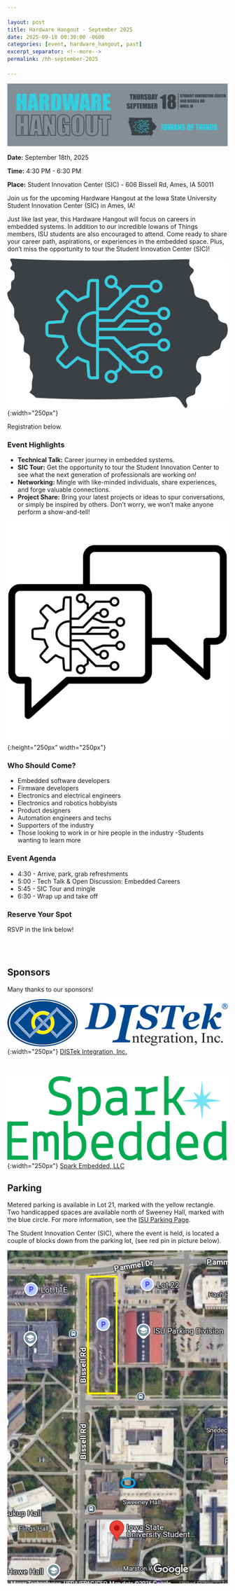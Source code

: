 ```yaml
---

layout: post
title: Hardware Hangout - September 2025
date: 2025-09-18 00:30:00 -0600
categories: [event, hardware_hangout, past]
excerpt_separator: <!--more-->
permalink: /hh-september-2025

---
```


![Banner](/assets/images/banner_hardware_hangout_2025_09.png)

**Date:**  September 18th, 2025

**Time:**  4:30 PM - 6:30 PM

**Place:** Student Innovation Center (SIC) - 606 Bissell Rd, Ames, IA 50011

Join us for the upcoming Hardware Hangout at the Iowa State University Student Innovation Center (SIC) in Ames, IA!

Just like last year, this Hardware Hangout will focus on careers in embedded systems. In addition to our incredible Iowans of Things members, ISU students are also encouraged to attend. Come ready to share your career path, aspirations, or experiences in the embedded space. Plus, don’t miss the opportunity to tour the Student Innovation Center (SIC)!


![Logo](/assets/images/iowans_of_things.png){:width="250px"}

Registration below.

<!--more-->  
<!--the above "comment" tells the main page where to put the break-->

### Event Highlights

- **Technical Talk:** Career journey in embedded systems. 
- **SIC Tour:** Get the opportunity to tour the Student Innovation Center to see what the next generation of professionals are working on!
- **Networking:** Mingle with like-minded individuals, share experiences, and forge valuable connections.
- **Project Share:** Bring your latest projects or ideas to spur conversations, or simply be inspired by others. Don’t worry, we won’t make anyone perform a show-and-tell!

![Icon](/assets/images/icon_hardware_hangout.png){:height="250px" width="250px"}

### Who Should Come?

- Embedded software developers
- Firmware developers
- Electronics and electrical engineers
- Electronics and robotics hobbyists
- Product designers
- Automation engineers and techs
- Supporters of the industry
- Those looking to work in or hire people in the industry
-Students wanting to learn more

### Event Agenda

- 4:30 - Arrive, park, grab refreshments
- 5:00 - Tech Talk & Open Discussion: Embedded Careers
- 5:45 - SIC Tour and mingle
- 6:30 - Wrap up and take off

### Reserve Your Spot

RSVP in the link below!
<script charset="utf-8" type="text/javascript" src="//js.hsforms.net/forms/embed/v2.js"></script>
<script>
hbspt.forms.create({
portalId: "48052701",
formId: "17d30435-2f13-4e96-afb3-83e4bd540b69",
region: "na1"
});
</script>

<br /><br />

## Sponsors

Many thanks to our sponsors!

![DISTek Logo](/assets/images/DISTek_Logo.png){:width="250px"}
[DISTek Integration, Inc.](https://distek.com/)

<br /><br />
![SE Logo](/assets/images/spark_embedded_logo_transparent.png){:width="250px"}
[Spark Embedded, LLC](https://sparkembedded.com/)


## Parking 

Metered parking is available in Lot 21, marked with the yellow rectangle. Two handicapped spaces are available north of Sweeney Hall, marked with the blue circle. For more information, see the [ISU Parking Page](https://www.parking.iastate.edu/visitor). 

The Student Innovation Center (SIC), where the event is held, is located a couple of blocks down from the parking lot, (see red pin in picture below). 


![Parking Image](../assets/images/ISU_Parking.png)